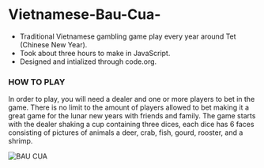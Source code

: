 # Vietnamese-Bau-Cua-
- Traditional Vietnamese gambling game play every year around Tet (Chinese New Year).
- Took about three hours to make in JavaScript.
- Designed and intialized through code.org.

### HOW TO PLAY
In order to play, you will need a dealer and one or more players to bet in the game. There is no limit to the amount of players allowed to bet making it a great game for the lunar new years with friends and family. The game starts with the dealer shaking a cup containing three dices, each dice has 6 faces consisting of pictures of animals a deer, crab, fish, gourd, rooster, and a shrimp. 









![BAU CUA](https://user-images.githubusercontent.com/100321531/195037956-edbd1730-fa85-4cd4-bb5c-60bbdb188186.jpg)
